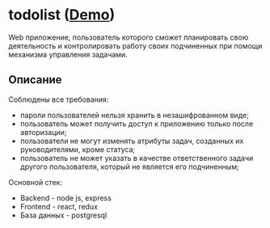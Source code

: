 # todolist ([Demo](https://kochkin-todolist.herokuapp.com/))
Web приложение, пользователь которого сможет планировать свою деятельность и контролировать работу своих подчиненных при помощи механизма управления задачами.

## Описание
Соблюдены все требования:
* пароли пользователей нельзя хранить в незашифрованном виде;
* пользователь может получить доступ к приложению только после авторизации;
* пользователи не могут изменять атрибуты задач, созданных их руководителями, кроме статуса;
* пользователь не может указать в качестве ответственного задачи другого пользователя, который не является его подчиненным;

Основной стек:
* Backend - node js, express
* Frontend - react, redux
* База данных - postgresql

